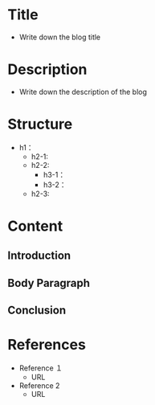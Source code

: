 # Title
- Write down the blog title 

# Description
- Write down the description of the blog

# Structure
- h1：
    - h2-1:
    - h2-2:
        - h3-1：
        - h3-2：
    - h2-3:

# Content
## Introduction


## Body Paragraph 


## Conclusion


# References
- Reference １
    - URL
- Reference 2
    - URL
